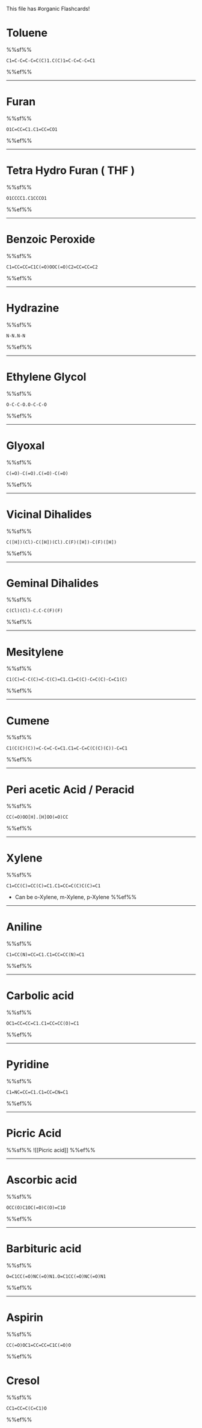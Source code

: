 This file has #organic Flashcards!
# Toluene
%%sf%%
```smiles
C1=C-C=C-C=C(C)1.C(C)1=C-C=C-C=C1
```

%%ef%%
___
# Furan
%%sf%%
```smiles
O1C=CC=C1.C1=CC=CO1
```

%%ef%%
___
# Tetra Hydro Furan ( THF )
%%sf%%
```smiles
O1CCCC1.C1CCCO1
```

%%ef%%
___
# Benzoic Peroxide
%%sf%%
```smiles
C1=CC=CC=C1C(=O)OOC(=O)C2=CC=CC=C2
```
%%ef%%
___
# Hydrazine
%%sf%%
```smiles
N-N.N-N
```
%%ef%%
___
# Ethylene Glycol
%%sf%%
```smiles
O-C-C-O.O-C-C-O
```
%%ef%%
___

# Glyoxal
%%sf%%
```smiles
C(=O)-C(=O).C(=O)-C(=O)
```
%%ef%%
___
# Vicinal Dihalides
%%sf%%
```smiles
C([H])(Cl)-C([H])(Cl).C(F)([H])-C(F)([H])
```
%%ef%%
___
# Geminal Dihalides
%%sf%%
```smiles
C(Cl)(Cl)-C.C-C(F)(F)
```

%%ef%%
___
# Mesitylene
%%sf%%

```smiles
C1(C)=C-C(C)=C-C(C)=C1.C1=C(C)-C=C(C)-C=C1(C)
```
%%ef%%
___
# Cumene
%%sf%%

```smiles
C1(C(C)(C))=C-C=C-C=C1.C1=C-C=C(C(C)(C))-C=C1
```

%%ef%%
___
# Peri acetic Acid / Peracid
%%sf%%
```smiles
CC(=O)OO[H].[H]OO(=O)CC
```

%%ef%%
___
# Xylene
%%sf%%
```smiles
C1=CC(C)=CC(C)=C1.C1=CC=C(C)C(C)=C1
```
- Can be o-Xylene, m-Xylene, p-Xylene
%%ef%%
___
# Aniline
%%sf%%
```smiles
C1=CC(N)=CC=C1.C1=CC=CC(N)=C1
```
%%ef%%
___
# Carbolic acid
%%sf%%
```smiles
OC1=CC=CC=C1.C1=CC=CC(O)=C1
```
%%ef%%
___
# Pyridine
%%sf%%
```smiles
C1=NC=CC=C1.C1=CC=CN=C1
```
%%ef%%
___
# Picric Acid
%%sf%%
![[Picric acid]]
%%ef%%
___
# Ascorbic acid
%%sf%%
```smiles
OCC(O)C1OC(=O)C(O)=C1O
```
%%ef%%
___

# Barbituric acid
%%sf%% 
```smiles
O=C1CC(=O)NC(=O)N1.O=C1CC(=O)NC(=O)N1
```
%%ef%%
___
# Aspirin
%%sf%%
```smiles
CC(=O)OC1=CC=CC=C1C(=O)O
```
%%ef%%

# Cresol
%%sf%%
```smiles
CC1=CC=C(C=C1)O
```

%%ef%%